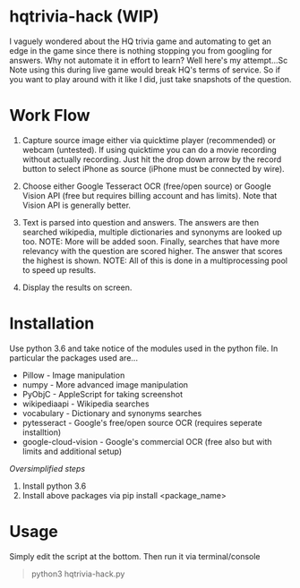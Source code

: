 # hqtrivia-hack (WIP)
I vaguely wondered about the HQ trivia game and automating to get an edge in the game since there is nothing stopping you from googling for answers. Why not automate it in effort to learn? Well here's my attempt...Sc
Note using this during live game would break HQ's terms of service. So if you want to play around with it like I did, just take snapshots of the question.

# Work Flow
1. Capture source image either via quicktime player (recommended) or webcam (untested). If using quicktime you can do a movie recording without actually recording. Just hit the drop down arrow by the record button to select iPhone as source (iPhone must be connected by wire).

2. Choose either Google Tesseract OCR (free/open source) or Google Vision API (free but requires billing account and has limits). Note that Vision API is generally better.

3. Text is parsed into question and answers. The answers are then searched wikipedia, multiple dictionaries and synonyms are looked up too. NOTE: More will be added soon. Finally, searches that have more relevancy with the question are scored higher. The answer that scores the highest is shown. NOTE: All of this is done in a multiprocessing pool to speed up results.

4. Display the results on screen.

# Installation
Use python 3.6 and take notice of the modules used in the python file. In particular the packages used are...

* Pillow - Image manipulation
* numpy - More advanced image manipulation
* PyObjC - AppleScript for taking screenshot
* wikipediaapi - Wikipedia searches
* vocabulary - Dictionary and synonyms searches
* pytesseract - Google's free/open source OCR (requires seperate installtion)
* google-cloud-vision - Google's commercial OCR (free also but with limits and additional setup)

*Oversimplified steps*
1. Install python 3.6
2. Install above packages via pip install <package_name>

# Usage
Simply edit the script at the bottom. Then run it via terminal/console

> python3 hqtrivia-hack.py 
